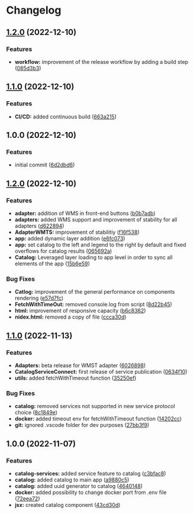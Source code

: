 # Changelog

## [1.2.0](https://github.com/Inogeo/giseye/compare/v1.1.0...v1.2.0) (2022-12-10)


### Features

* **workflow:** improvement of the release workflow by adding a build step ([085d3b3](https://github.com/Inogeo/giseye/commit/085d3b3a4713a42084d683c42913e11319767f8c))

## [1.1.0](https://github.com/Inogeo/giseye/compare/v1.0.0...v1.1.0) (2022-12-10)


### Features

* **CI/CD:** added continuous build ([663a215](https://github.com/Inogeo/giseye/commit/663a215349e4e39eaad3ce39d77eba819f8e4e4b))

## 1.0.0 (2022-12-10)


### Features

* initial commit ([6d2dbd6](https://github.com/Inogeo/giseye/commit/6d2dbd64a27a77ddfde7e1664d8bbc3dee51c9f8))

## [1.2.0](https://github.com/Inogeo/gisbro/compare/v1.1.0...v1.2.0) (2022-12-10)


### Features

* **adapter:** addition of WMS in front-end buttons ([b0b7adb](https://github.com/Inogeo/gisbro/commit/b0b7adb36b1782936809c6038a43834fb5beb269))
* **adapters:** added WMS support and improvement of stability for all adapters ([d622894](https://github.com/Inogeo/gisbro/commit/d622894ca38f4735af7980cd9451d3110c82312c))
* **AdapterWMTS:** improvement of stabilitiy ([f16f538](https://github.com/Inogeo/gisbro/commit/f16f538aad6dfaf77d014180241c58a0a4a31672))
* **app:** added dynamic layer addition ([e6fc073](https://github.com/Inogeo/gisbro/commit/e6fc073e0441d1e9d49c4f6c3f5c809d041a1868))
* **app:** set catalog to the left and legend to the right by default and fixed overflows for catalog results ([065692a](https://github.com/Inogeo/gisbro/commit/065692ad5f089ca657059fb15695f8c9de42505f))
* **Catalog:** Leveraged layer loading to app level in order to sync all elements of the app ([15b6e59](https://github.com/Inogeo/gisbro/commit/15b6e59326a7df4d4336ccc72f6f209eac0a48c3))


### Bug Fixes

* **Catlog:** improvement of the general performance on components rendering ([e57d7fc](https://github.com/Inogeo/gisbro/commit/e57d7fcd54b5dd2c34750ad050271e24cdde6c64))
* **FetchWithTimeOut:** removed console.log from script ([8d22b45](https://github.com/Inogeo/gisbro/commit/8d22b459a184055f85a1dba607d78a5eed67847f))
* **html:** improvement of responsive capacity ([b6c8362](https://github.com/Inogeo/gisbro/commit/b6c8362104cac21134c4f86523a3238285371041))
* **nidex.html:** removed a copy of file ([ccca30d](https://github.com/Inogeo/gisbro/commit/ccca30db0aedf1dd340f57d398f7251f1239d28d))

## [1.1.0](https://github.com/Inogeo/gisbro/compare/v1.0.0...v1.1.0) (2022-11-13)


### Features

* **Adapters:** beta release for WMST adapter ([6026898](https://github.com/Inogeo/gisbro/commit/6026898f42ebd246c60fb1e6b879ac155382ec85))
* **CatalogServiceConnect:** first release of service publication ([0634f10](https://github.com/Inogeo/gisbro/commit/0634f10225ad3a7cf76dcf4f04429afeae95e0da))
* **utils:** added fetchWithTimeout function ([35250ef](https://github.com/Inogeo/gisbro/commit/35250efa9d04bb02d245c5b02e2289138c2efc4a))


### Bug Fixes

* **catalog:** removed services not supported in new service protocol choice ([8c1849e](https://github.com/Inogeo/gisbro/commit/8c1849ebf3f5a903e410641c55b70faf8b746ca8))
* **docker:** added timeout env for fetchWithTimeout function ([14202cc](https://github.com/Inogeo/gisbro/commit/14202cc8fe0017ccbf38d31e0f032dd77a14574d))
* **git:** ignored .vscode folder for dev purposes ([27bb3f9](https://github.com/Inogeo/gisbro/commit/27bb3f9529c5c2d98f60bb59b07df8768edd1024))

## 1.0.0 (2022-11-07)


### Features

* **catalog-services:** added service feature to catalog ([c3bfac8](https://github.com/Inogeo/gisbro/commit/c3bfac8b38672973a17e2c94c291d4c702296551))
* **catalog:** added catalog to main app ([a9880c5](https://github.com/Inogeo/gisbro/commit/a9880c58d2466fe47cba8b6f17d2e4c9619cef85))
* **catalog:** added uuid generator to catalog ([4640148](https://github.com/Inogeo/gisbro/commit/4640148524df37850f68b0bfb407ac1eb928b356))
* **docker:** added possibility to change docker port from .env file ([72eea72](https://github.com/Inogeo/gisbro/commit/72eea7206071aa1070bbf7bbbebb075297f76006))
* **jsx:** created catalog component ([43cd30d](https://github.com/Inogeo/gisbro/commit/43cd30d00b67a4c599be13dceb11254405538345))
